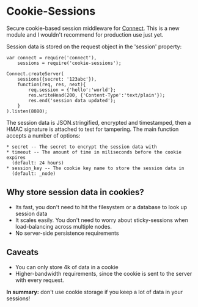 # Cookie-Sessions

Secure cookie-based session middleware for
[Connect](http://github.com/senchalabs/connect). This is a new module and I
wouldn't recommend for production use just yet.

Session data is stored on the request object in the 'session' property:

    var connect = require('connect'),
        sessions = require('cookie-sessions');

    Connect.createServer(
        sessions({secret: '123abc'}),
        function(req, res, next){
            req.session = {'hello':'world'};
            res.writeHead(200, {'Content-Type':'text/plain'});
            res.end('session data updated');
        }
    ).listen(8080);

The session data is JSON.stringified, encrypted and timestamped, then a HMAC
signature is attached to test for tampering. The main function accepts a
number of options:

    * secret -- The secret to encrypt the session data with
    * timeout -- The amount of time in miliseconds before the cookie expires
      (default: 24 hours)
    * session_key -- The cookie key name to store the session data in
      (default: _node)


## Why store session data in cookies?

* Its fast, you don't need to hit the filesystem or a database to look up
  session data
* It scales easily. You don't need to worry about sticky-sessions when
  load-balancing across multiple nodes.
* No server-side persistence requirements

## Caveats

* You can only store 4k of data in a cookie
* Higher-bandwidth requirements, since the cookie is sent to the server with
  every request.

__In summary:__ don't use cookie storage if you keep a lot of data in your
sessions!

